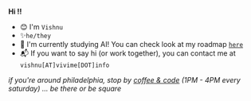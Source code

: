 **Hi ‼**
- 😊 I'm `Vishnu`
- ✨`he/they`
- 📕 I'm currently studying AI! You can check look at my roadmap [`here`](https://vivime.notion.site/AI-Roadmap-fd637b36eb0145f0b81cbd0b8b3d9c4e)
- 📬 If you want to say hi (or work together), you can contact me at `vishnu[AT]vivime[DOT]info`

*if you're around philadelphia, stop by [coffee & code](https://phillycodes.rsvp/) (1PM - 4PM every saturday) ... be there or be square*
